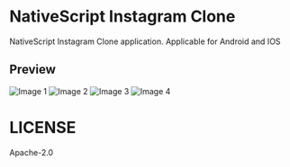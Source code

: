 # **NativeScript Instagram Clone**
NativeScript Instagram Clone application. Applicable for Android and IOS

## Preview
![Image 1](./docs/1.png)
![Image 2](./docs/2.png)
![Image 3](./docs/3.png)
![Image 4](./docs/4.png)

# LICENSE
Apache-2.0
